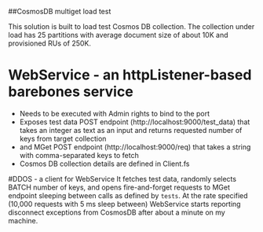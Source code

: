 ##CosmosDB multiget load test

This solution is built to load test Cosmos DB collection. The collection under load has 25 partitions with average document size of about 10K and provisioned RUs of 250K.

# WebService - an httpListener-based barebones service
* Needs to be executed with Admin rights to bind to the port
* Exposes test data POST endpoint (http://localhost:9000/test_data) that takes an integer as text as an input and returns requested number of keys from target collection
* and MGet POST endpoint (http://localhost:9000/req) that takes a string with comma-separated keys to fetch
* Cosmos DB collection details are defined in Client.fs

#DDOS - a client for WebService 
It fetches test data, randomly selects BATCH number of keys, and opens fire-and-forget requests to MGet endpoint sleeping between calls as defined by `tests`. 
At the rate specified (10,000 requests with 5 ms sleep between) WebService starts reporting disconnect exceptions from CosmosDB after about a minute on my machine.